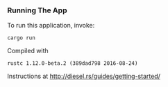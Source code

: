 ### Running The App

To run this application, invoke:

```
cargo run
```

Compiled with

```
rustc 1.12.0-beta.2 (389dad798 2016-08-24)
```

Instructions at http://diesel.rs/guides/getting-started/
